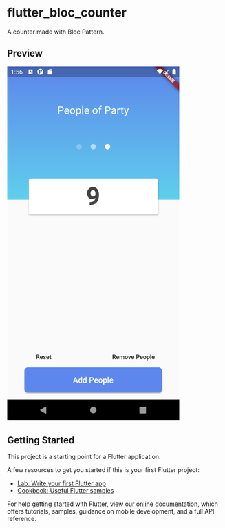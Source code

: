 # flutter_bloc_counter

A counter made with Bloc Pattern.

## Preview

<a href="https://ibb.co/K2f7HtW"><img src="https://github.com/Vitor-Bukovitz/flutter_bloc_counter/blob/master/screenshot.png" alt="merge-from-ofoct" border="0" width="400"></a>

## Getting Started

This project is a starting point for a Flutter application.

A few resources to get you started if this is your first Flutter project:

- [Lab: Write your first Flutter app](https://flutter.dev/docs/get-started/codelab)
- [Cookbook: Useful Flutter samples](https://flutter.dev/docs/cookbook)

For help getting started with Flutter, view our
[online documentation](https://flutter.dev/docs), which offers tutorials,
samples, guidance on mobile development, and a full API reference.
